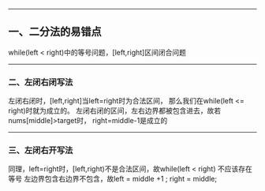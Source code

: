 ***
## 一、二分法的易错点
while(left < right)中的等号问题，[left,right]区间闭合问题
***
### 二、左闭右闭写法
左闭右闭时，[left,right]当left=right时为合法区间，
那么我们在while(left <= right)时就为成立的。
左闭右闭的区间，左右边界都被包含进去，故若nums[middle]>target时，
 right=middle-1是成立的
***
### 三、左闭右开写法
同理，left=right时，[left,right)不是合法区间，故while(left < right)
不应该存在等号
左边界包含右边界不包含，故left = middle +1 ; right = middle;